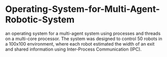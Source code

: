 # Operating-System-for-Multi-Agent-Robotic-System
an operating system for a multi-agent system using processes and threads on a multi-core processor. The system was designed to control 50 robots in a 100x100 environment, where each robot estimated the width of an exit and shared information using Inter-Process Communication (IPC). 

